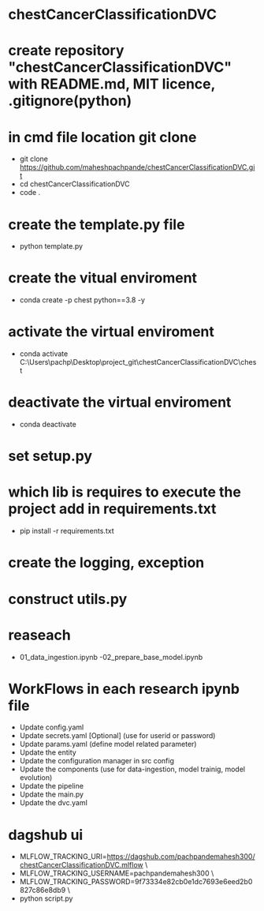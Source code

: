 # chestCancerClassificationDVC

# create repository "chestCancerClassificationDVC" with README.md, MIT licence, .gitignore(python)

# in cmd file location git clone
- git clone https://github.com/maheshpachpande/chestCancerClassificationDVC.git
- cd chestCancerClassificationDVC
- code . 

# create the template.py file
- python template.py

# create the vitual enviroment
- conda create -p chest python==3.8 -y

# activate the virtual enviroment
- conda activate C:\Users\pachp\Desktop\project_git\chestCancerClassificationDVC\chest

# deactivate the virtual enviroment
- conda deactivate

# set setup.py

# which lib is requires to execute the project add in requirements.txt
- pip install -r requirements.txt

# create the logging, exception

# construct utils.py

# reaseach
- 01_data_ingestion.ipynb
-02_prepare_base_model.ipynb

# WorkFlows in each research ipynb file
- Update config.yaml
- Update secrets.yaml [Optional] (use for userid or password)
- Update params.yaml  (define model related parameter)
- Update the entity    
- Update the configuration manager in src config
- Update the components (use for data-ingestion, model trainig, model evolution)
- Update the pipeline
- Update the main.py
- Update the dvc.yaml

# dagshub ui
- MLFLOW_TRACKING_URI=https://dagshub.com/pachpandemahesh300/chestCancerClassificationDVC.mlflow \
- MLFLOW_TRACKING_USERNAME=pachpandemahesh300 \
- MLFLOW_TRACKING_PASSWORD=9f73334e82cb0e1dc7693e6eed2b0827c86e8db9 \
- python script.py